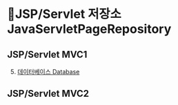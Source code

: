 # :minidisc:JSP/Servlet 저장소 JavaServletPageRepository
## JSP/Servlet MVC1
5. [데이터베이스 Database](https://github.com/taechacode/JavaServletPageRepository/tree/main/MVC1/Database)
## JSP/Servlet MVC2
